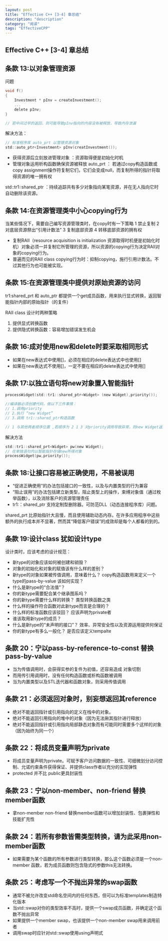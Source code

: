 ```yaml
---
layout: post
title: "Effective C++ [3-4] 章总结"
description: "description"
category: "阅读"
tags: "EffectiveCPP"
---
```

## Effective C++ [3-4] 章总结
## 条款 13:以对象管理资源
问题

```C
void f()
{
    Investment * pInv = createInvestment();
    ...
    delete pInv;
}

// 若中间过早的返回，则可能导致pInv指向的内容没有被释放，导致内存泄漏
```
解决方法：

```C
// 标准程序库 auto_prt 以管理资源对象
std::auto_ptr<Investment> pInv(creatInvestment());
```

- 获得资源后立刻放进管理对象 ：资源取得便是初始化时机
- 管理对象运用析构函数确保资源被释放
auto_prt ： 若通过copy构造函数或copy assignment操作符复制它们，它们会变成null，而复制所得的指针将取得资源的唯一拥有权

std::tr1::shared_ptr ：持续追踪共有多少对象指向某笔资源，并在无人指向它时自动删除该资源。

## 条款 14:在资源管理类中小心copying行为
当某些情况下，需要自己编写资源管理类时，在copy时有一下策略
1 禁止复制
2 对底层资源祭出“引用计数法”
3 复制底部资源
4 转移底部资源的拥有权

* 复制RAII（resource acquisition is initialization 资源取得时机便是初始化时机）对象必须一并复制它所管理的资源，所以资源的copying行为决定RAII对象的copying行为。
* 普遍而见的RAII class copying行为时：抑制copying，施行引用计数法。不过其他行为也可能被实现。

## 条款 15:在资源管理类中提供对原始资源的访问

tr1:shared_prt 和 auto_ptr 都提供一个get成员函数，用来执行显式转换，返回智能指针内部的原始指针（的复件）

RAII class 设计时两种策略

1. 提供显式转换函数
2. 提供隐式转换函数：容易增加错误发生机会

## 条款 16:成对使用new和delete时要采取相同形式
* 如果在new表达式中使用[]，必须在相应的delete表达式中也使用[]
* 如果在new表达式不使用[]，一定不要在相应的delete表达式中使用[]

## 条款 17:以独立语句将new对象置入智能指针

```C
processWidget(std::tr1::shared_ptr<Widget> (new Widget),priority());

//编译器必须创建代码，做以下三件事情：
// 1.调用priority
// 2.执行 “new Widget”
// 3.调用 tr1::shared_ptr构造函数

// 1 与其他两者顺序位置 ,若顺序为 2 1 3 对priority调用导致异常，则new Widget返回的指针将移失
```
解决方法

```C
std::tr1::shared_prt<Widget> pw(new Widget);
// 在单独语句内以智能指针存储new所得对象
processWidget(pw,priority()); 
```

## 条款 18:让接口容易被正确使用，不易被误用

* “促进正确使用”的办法包括接口的一致性，以及与内置类型的行为兼容
* “阻止误用”的办法包括建立新类型，阻止类型上的操作，束缚对象值（通过枚举函数），以及消除客户的资源管理责任
* tr1:：shared_ptr 支持定制型删除器。可防范DLL（动态连接程序库）问题。

shared_prt 比原始指针大且慢，而且使用辅助动态内存。在许多应用程序中这些额外的执行成本并不显著，然而其“降低客户错误”的成效却是每个人都看的到的。

## 条款 19:设计class 犹如设计type

设计类时，应该考虑的设计规范：

* 新type的对象应该如何被创建和销毁？
* 对象的初始化和对象的赋值该有什么样的差别？
* 新type的对象如果被传值调用，意味着什么？ copy构造函数用来定义一个type的pass-by-value 该如何实现？
* 什么是新type的“合法值”？
* 你的新type需要配合某个继承图系吗？
* 你的新type需要什么样的转换？ 类型转换函数之类
* 什么样的操作符合函数对此新type而言是合理的？
* 什么样的标准函数应该驳回？ 应该声明为private者
* 谁该取用新type的成员？
* 什么是新type的“未声明的接口”？ 效率、异常安全性以及资源运用提供何保证
* 你的新type有多么一般化？  是否应该定义tempalte

## 条款 20：宁以pass-by-reference-to-const 替换 pass-by-value

* 当为传值调用时，会获得实参的复件为初值，还容易造成 对象切割
* 而用传引用调用时，没有任何构造函数或析构函数被调用
* 当为内置类型以及STL迭代器和函数对象，则采用传值调用

## 条款 21：必须返回对象时，别妄想返回其reference
* 绝对不能返回指针或引用指向的定义在栈中的对象。
* 绝对不能返回引用指向的堆中的对象（因为无法揪其指针进行释放）
* 绝对不能返回指针或引用指向局部静态对象而有可能同时需要多个这样的对象（因为始终为同一个）

## 条款 22：将成员变量声明为private
* 将成员变量声明为private。可赋予客户访问数据的一致性、可细微划分访问控制、允诺约束条件获得保证、并提供class作者以充分的实现弹性
* protected 并不比 public更具封装性

## 条款 23：宁以non-member、non-friend 替换member函数
* 拿non-member non-friend 替换member函数可以增加封装性、包裹弹性和技能扩充性

## 条款 24：若所有参数皆需类型转换，请为此采用non-member函数
* 如果需要为某个函数的所有参数进行类型转换，那么这个函数必须是一个non-member 函数，若为成员函数则包含隐式的参数this无法转换。

## 条款 25：考虑写一个不抛出异常的swap函数
* 通常不被允许改变std命名空间内的任何东西，但可以为标准templates制造特化版本
* 当std::swap对你的类型效率不高时，提供一个swap成员函数，并确定这个函数不抛出异常
* 如果提供一个member swap，也该提供一个non-member swap用来调用前者
* 调用swap时应针对std::swap使用using声明式



